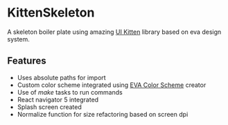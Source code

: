 # KittenSkeleton

A skeleton boiler plate using amazing [UI Kitten](https://github.com/akveo/react-native-ui-kitten) library based on eva design system.

## Features
- Uses absolute paths for import
- Custom color scheme integrated using [EVA Color Scheme](https://colors.eva.design/) creator
- Use of *make* tasks to run commands
- React navigator 5 integrated
- Splash screen created
- Normalize function for size refactoring based on screen dpi
